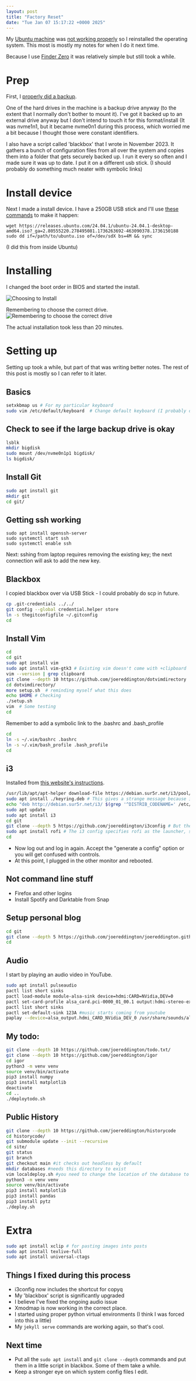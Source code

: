 ```yaml
---
layout: post
title: "Factory Reset"
date: "Tue Jan 07 15:17:22 +0000 2025"
---
```


My [Ubuntu machine](http://joereddington.com/2023/07/05/pc.html) was [not working properly](https://askubuntu.com/questions/1537327/oh-NO-something-has-gone-wrong-a-problem-has-occured-and-the-system-cant-reco) so I reinstalled the operating system. This most is mostly my notes for when I do it next time. 

Because I use [Finder Zero](https://joereddington.com/2021/01/28/Finder-Zero-You-use-far-fewer-files-than-you-think,-so-stop-hoarding-them.html) it was relatively simple but still took a while. 

# Prep
First, I [properly did a backup](https://joereddington.com/2024/10/01/backup.html).  

One of the hard drives in the machine is a backup drive anyway (to the extent that I normally don't bother to mount it). I've got it backed up to an external drive anyway but I don't intend to touch it for this format/install (It was nvme1n1, but it became nvme0n1 during this process, which worried me a bit because I thought those were constant identifiers. 

I also have a script called 'blackbox' that I wrote in November 2023. It gathers a bunch of configuration files from all over the system and copies them into a folder that gets securely backed up.   I run it every so often and I made sure it was up to date.  I put it on a different usb stick. (I should probably do something much neater with symbolic links)  

# Install device 
Next I made a install device. I have a 250GB USB stick and I'll use [these commands](https://askubuntu.com/a/377561/49853) to make it happen: 

```
wget https://releases.ubuntu.com/24.04.1/ubuntu-24.04.1-desktop-amd64.iso?_ga=2.80555220.278495081.1736263692-463090378.1736150188
sudo dd if=/path/to/ubuntu.iso of=/dev/sdX bs=4M && sync
```

(I did this from inside Ubuntu) 

# Installing
I changed the boot order in BIOS and started the install. 

![Choosing to Install](/assets/images/choosetoinstall0107.png)

Remembering to choose the correct drive.  
![Remembering to choose the correct drive](/assets/images/choosetherightdrive0107.png)

The actual installation took less than 20 minutes.

# Setting up
Setting up took a while, but part of that was writing better notes. The rest of this post is mostly so I can refer to it later. 

## Basics
```bash
setxkbmap us # For my particular keyboard
sudo vim /etc/default/keyboard  # Change default keyboard (I probably don't need both these commands) 
```

## Check to see if the large backup drive is okay
```bash
lsblk
mkdir bigdisk
sudo mount /dev/nvme0n1p1 bigdisk/
ls bigdisk/
```

## Install Git 
```bash
sudo apt install git
mkdir git
cd git/
```

## Getting ssh working

```
sudo apt install openssh-server
sudo systemctl start ssh
sudo systemctl enable ssh
```

Next: sshing from laptop requires removing the existing key; the next connection will ask to add the new key. 

## Blackbox 
I copied blackbox over via USB Stick - I could probably do scp in future.

```bash
cp .git-credentials ../../
git config --global credential.helper store
ln -s thegitconfigfile ~/.gitconfig
cd 
```

## Install Vim

```bash
cd 
cd git
sudo apt install vim
sudo apt install vim-gtk3 # Existing vim doesn't come with +clipboard
vim --version | grep clipboard
git clone --depth 10 https://github.com/joereddington/dotvimdirectory 
cd dotvimdirectory/
more setup.sh  # reminding myself what this does
echo $HOME # Checking
./setup.sh  
vim  # Some testing
cd
```

Remember to add a symbolic link to the .bashrc and .bash_profile

```bash
cd
ln -s ~/.vim/bashrc .bashrc
ln -s ~/.vim/bash_profile .bash_profile
cd 
```

## i3
Installed from [this website's instructions](https://i3wm.org/docs/repositories.html).

```bash
/usr/lib/apt/apt-helper download-file https://debian.sur5r.net/i3/pool/main/s/sur5r-keyring/sur5r-keyring_2024.03.04_all.deb keyring.deb SHA256:f9bb4340b5ce0ded29b7e014ee9ce788006e9bbfe31e96c09b2118ab91fca734
sudo apt install ./keyring.deb # This gives a strange message because it recognizes the keyring.deb as another file
echo "deb http://debian.sur5r.net/i3/ $(grep '^DISTRIB_CODENAME=' /etc/lsb-release | cut -f2 -d=) universe" | sudo tee /etc/apt/sources.list.d/sur5r-i3.list
sudo apt update
sudo apt install i3
cd git
git clone --depth 5 https://github.com/joereddington/i3config # But there isn't a config file to put it in until you relaunch
sudo apt install rofi # The i3 config specifies rofi as the launcher, so you have to install it
cd 
```

* Now log out and log in again. Accept the "generate a config" option or you will get confused with controls.
* At this point, I plugged in the other monitor and rebooted.

## Not command line stuff
* Firefox and other logins 
* Install Spotify and Darktable from Snap

## Setup personal blog
```bash
cd git
git clone --depth 5 https://github.com/joereddington/joereddington.github.io
cd
```

## Audio 
I start by playing an audio video in YouTube. 

```bash
sudo apt install pulseaudio
pactl list short sinks
pactl load-module module-alsa-sink device=hdmi:CARD=NVidia,DEV=0
pactl set-card-profile alsa_card.pci-0000_01_00.1 output:hdmi-stereo-extra1
pactl list short sinks
pactl set-default-sink 123A #music starts coming from youtube
paplay --device=alsa_output.hdmi_CARD_NVidia_DEV_0 /usr/share/sounds/alsa/Front_Center.wav
```


## My todo: 
```bash
git clone --depth 10 https://github.com/joereddington/todo.txt/
git clone --depth 10 https://github.com/joereddington/igor
cd igor
python3 -m venv venv
source venv/bin/activate
pip3 install numpy
pip3 install matplotlib
deactivate 
cd ..
./deploytodo.sh
```

## Public History 

```bash
git clone --depth 10 https://github.com/joereddington/historycode
cd historycode/
git submodule update --init --recursive
cd site/
git status
git branch
git checkout main #it checks out headless by default
mkdir databases #needs this directory to exist
vim localdeploy.sh #you need to change the location of the database to whatever firefox is using
python3 -m venv venv
source venv/bin/activate
pip3 install matplotlib
pip3 install pandas
pip3 install pytz
./deploy.sh 
```

# Extra
```bash
sudo apt install xclip # for pasting images into posts
sudo apt install texlive-full
sudo apt install universal-ctags 
```

## Things I fixed during this process
* i3config now includes the shortcut for copyq
* My 'blackbox' script is significantly upgraded
* I believe I've fixed the ongoing audio issue
* Xmodmap is now working in the correct place. 
* I started using proper python virtual environments (I think I was forced into this a little)  
* My ```jekyll serve``` commands are working again, so that's cool. 


## Next time 
* Put all the ```sudo apt install``` and ```git clone --depth``` commands and put them in a little script in blackbox. Some of them take a while. 
* Keep a stronger eye on which system config files I edit. 
